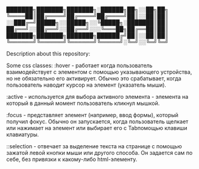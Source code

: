 ███████╗███████╗███████╗░██████╗██╗░░██╗██╗ ╚════██║██╔════╝██╔════╝██╔════╝██║░░██║██║ ░░███╔═╝█████╗░░█████╗░░╚█████╗░███████║██║ ██╔══╝░░██╔══╝░░██╔══╝░░░╚═══██╗██╔══██║██║ ███████╗███████╗███████╗██████╔╝██║░░██║██║ ╚══════╝╚══════╝╚══════╝╚═════╝░╚═╝░░╚═╝╚═╝

Description about this repository:

Some css classes:
:hover - работает когда пользователь взаимодействует с элементом с помощью указывающего устройства, но не обязательно его активирует. Обычно это срабатывает, когда пользователь наводит курсор на элемент (указатель мыши).

:active - используется для выбора активного элемента - элемента на который в данный момент пользователь кликнул мышкой.

:focus - представляет элемент (например, ввод формы), который получил фокус. Обычно он запускается, когда пользователь щелкает или нажимает на элемент или выбирает его с Tabпомощью клавиши клавиатуры.

::selection - отвечает за выделение текста на странице с помощью зажатой левой кнопки мыши или другого способа. Он задается сам по себе, без привязки к какому-либо html-элементу.
